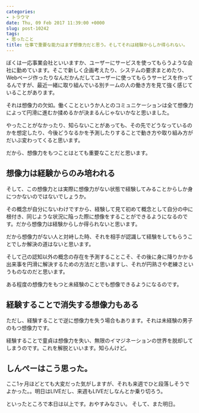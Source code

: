 ```yaml
---
categories:
- トラウマ
date: Thu, 09 Feb 2017 11:39:00 +0000
slug: post-10242
tags:
- 思ったこと
title: 仕事で重要な能力はまず想像力だと思う。そしてそれは経験からしか得られない。
---
```


ぼくは一応事業会社といいますか、ユーザーにサービスを使ってもらうような会社に勤めています。そこで新しく企画考えたり、システムの要求まとめたり、Webページ作ったりなんだかんだしてユーザーに使ってもらうサービスを作ってるんですが、最近一緒に取り組んでいる別チームの人の働き方を見て強く感じていることがあります。

それは想像力の欠如。働くことというか人とのコミュニケーションは全て想像力によって円滑に進むか揉めるかが決まるんじゃないかなと思いました。

やったことがなかったり、知らないことがあっても、その先でどうなっているのかを想定したり、今後どうなるかを予測したりすることで動き方や取り組み方がだいぶ変わってくると思います。

だから、想像力をもつことはとても重要なことだと思います。

<h2>想像力は経験からのみ培われる</h2>

そして、この想像力とは実際に想像力がない状態で経験してみることからしか身につかないのではないでしょうか。

その概念が自分にないわけですから、経験して見て初めて概念として自分の中に根付き、同じような状況に陥った際に想像をすることができるようになるのです。だから想像力は経験からしか得られないと思います。

だから想像力がない人と対峙した時、それを相手が認識して経験をしてもらうことでしか解決の道はないと思います。

そして己の認知以外の概念の存在を予測することこそ、その後に身に降りかかる出来事を円滑に解決するための方法だと思いますし、それが円熟さや老練さというものなのだと思います。

ある程度の想像力をもつと未経験のことでも想像できるようになるのです。

<h2>経験することで消失する想像力もある</h2>

ただし、経験することで逆に想像力を失う場合もあります。それは未経験の男子のもつ想像力です。

経験することで童貞は想像力を失い、無限のイマジネーションの世界を脱却してしまうのです。これを解脱といいます。知らんけど。

<h2>しんぺーはこう思った。</h2>

ここ1ヶ月ほどとても大変だった気がしますが、それも来週でひと段落しそうでよかった。。明日はLIVEだし、来週もLIVEだしなんとか乗り切ろう。

といったところで本日は以上です。おやすみなさい。
そして、また明日。